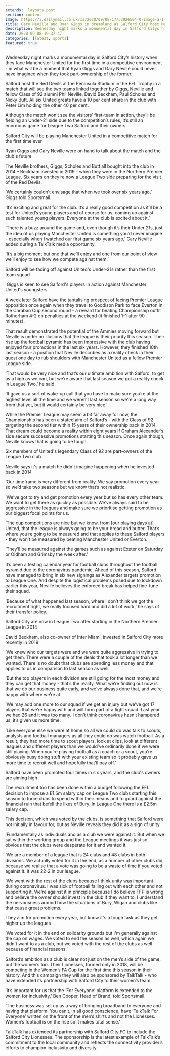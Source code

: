 ```yaml
---
extends: _layouts.post
section: content
image: https://i.dailymail.co.uk/1s/2020/09/08/17/32926504-0-image-a-14_1599583216066.jpg 
title: Gary Neville and Ryan Giggs in dreamland as Salford City host Manchester United 
description: Wednesday night marks a monumental day in Salford Citys history when they face Manchester United for the first time in a competitive environment, an event the Class of 92 couldnt envisage. 
date: 2020-09-08-19-37-47 
categories: [latest, sports] 
featured: true 
--- 
```

Wednesday night marks a monumental day in Salford City’s history when they face Manchester United for the first time in a competitive environment - in what will be a moment that Ryan Giggs and Gary Neville could never have imagined when they took part-ownership of the former.

Salford host the Red Devils at the Peninsula Stadium in the EFL Trophy in a match that will see the two teams linked together by Giggs, Neville and fellow Class of 92 alumni Phil Neville, David Beckham, Paul Scholes and Nicky Butt. All six United greats have a 10 per cent share in the club with Peter Lim holding the other 40 per cent.

Although the match won’t see the visitors’ first-team in action, they’ll be fielding an Under-21 side due to the competition’s rules, it’s still an enormous game for League Two Salford and their owners.

Salford City will be playing Manchester United in a competitive match for the first time ever

Ryan Giggs and Gary Neville were on hand to talk about the match and the club's future

The Neville brothers, Giggs, Scholes and Butt all bought into the club in 2014 – Beckham invested in 2019 - when they were in the Northern Premier League. Six years on they’re now a League Two side preparing for the visit of the Red Devils.

‘We certainly couldn’t envisage that when we took over six years ago,’ Giggs told Sportsmail.

‘It’s exciting and great for the club. It’s a really good competition as it’ll be a test for United’s young players and of course for us, coming up against such talented young players. Everyone at the club is excited about it.’

‘There is a buzz around the game and, even though it’s their Under 21s, just the idea of us playing Manchester United is something you’d never imagine - especially when I watched our first game six years ago,’ Gary Neville added during a TalkTalk media opportunity.

‘It’s a big moment but one that we’ll enjoy and one from our point of view we’ll enjoy to see how we compete against them.’

Salford will be facing off against United's Under-21s rather than the first team squad

 Giggs is keen to see Salford's players in action against Manchester United's youngsters

A week later Salford have the tantalising prospect of facing Premier League opposition once again when they travel to Goodison Park to face Everton in the Carabao Cup second round - a reward for beating Championship outfit Rotherham 4-2 on penalties at the weekend (it finished 1-1 after 90 minutes).

That result demonstrated the potential of the Ammies moving forward but Neville is under no illusions that the league is their priority this season. Their rise up the football pyramid has been impressive with the club having enjoyed four promotions in the last six years. However, they finished 10th last season - a position that Neville describes as a reality check in their quest one day to rub shoulders with Manchester United as a fellow Premier League side.

‘That would be very nice and that’s our ultimate ambition with Salford, to get as a high as we can, but we’re aware that last season we got a reality check in League Two,’ he said.

‘It gave us a sort of wake-up call that you have to make sure you’re at the highest level all the time and we weren’t last season so we’re a long way from that yet, but it would certainly be very nice.’

While the Premier League may seem a bit far away for now, the Championship has been a stated aim of Salford’s - with the Class of 92 targeting the second tier within 15 years of their ownership back in 2014. That dream could become a reality within eight years if Graham Alexander’s side secure successive promotions starting this season. Once again though, Neville knows that is going to be tough.

Six members of United's legendary Class of 92 are part-owners of the League Two club

Neville says it's a match he didn't imagine happening when he invested back in 2014

‘Our timeframe is very different from reality. We say promotion every year so we’d take two seasons but we know that’s not realistic.

‘We’ve got to try and get promotion every year but so has every other team. We want to get there as quickly as possible. We’ve always said to be aggressive in the leagues and make sure we prioritise getting promotion as our biggest focal points for us.

‘The cup competitions are nice but we know, from [our playing days at] United, that the league is always going to be your bread and butter. That’s where you’re going to be measured and that applies to these Salford players - they won’t be measured by beating Manchester United or Everton.

‘They’ll be measured against the games such as against Exeter on Saturday or Oldham and Grimsby the week after.’

It’s been a testing calendar year for football clubs throughout the football pyramid due to the coronavirus pandemic. Ahead of this season, Salford have managed to bring in six new signings as Alexander targets promotion to League One. And despite the logistical problems posed due to lockdown earlier this year, Neville believes the enforced break has helped fine-tune their squad.

‘Because of what happened last season, where I don’t think we got the recruitment right, we really focused hard and did a lot of work,’ he says of their transfer policy.

Salford City are now in League Two after starting in the Northern Premier League in 2014

David Beckham, also co-owner of Inter Miami, invested in Salford City more recently in 2019

‘We knew who our targets were and we were quite aggressive in trying to get them. There were a couple of the deals that took a lot longer than we wanted. There is no doubt that clubs are spending less money and that applies to us in comparison to last season as well.

‘But the top players in each division are still going for the most money and they can get that money - that’s the reality. What we’re finding out now is that we do our business quite early, and we’ve always done that, and we’re happy with where we’re at.

‘We may add one more to our squad if we get an injury but we’ve got 17 players that we’re happy with and will form part of a tight squad. Last year we had 26 and it was too many. I don’t think coronavirus hasn’t hampered us, it’s given us more time.

‘Like everyone else we were at home so all we could do was talk to scouts, analysts and football managers as all they could do was watch football. As a result, they had more time to scout players, look at clips, look at different leagues and different players than we would’ve ordinarily done if we were still playing. When you’re playing football as a coach or a scout, you’re obviously busy doing stuff with your existing team so it probably gave us more time to recruit well and hopefully that’ll pay off.’

Salford have been promoted four times in six years, and the club's owners are aiming high

The recruitment too has been done within a budget following the EFL decision to impose a £1.5m salary cap on League Two clubs starting this season to force clubs to spend within their means and to guard against the financial ruin that befell the likes of Bury. In League One there is a £2.5m salary cap.

This decision, which was voted by the clubs, is something that Salford were not initially in favour for, but as Neville reveals they did it as a sign of unity.

‘Fundamentally as individuals and as a club we were against it. But when we sat within the working group and the League meetings it was just so obvious that the clubs were desperate for it and wanted it.

‘We are a member of a league that is 24 clubs and 48 clubs in both divisions. We actually voted for it in the end, as a number of other clubs did, because we realise that a vote was going to be a waste of time if you voted against it. It was 22-2 in our league.

‘We went with the rest of the clubs because I think unity was important during coronavirus. I was sick of football falling out with each other and not supporting it. We're against it in principle because I do believe FFP is wrong and believe the owner should invest in the club if they want to. I understand the nervousness around how the situations of Bury, Wigan and clubs like that cause great problems.

They aim for promotion every year, but know it's a tough task as they get higher up the leagues

‘We voted for it in the end on solidarity grounds but I'm generally against the cap on wages. We voted to end the season as well, which again we didn't want to as a club, but we voted with the rest of the clubs as well because of financial reasons.’

Salford’s ambition as a club is clear not just on the men’s side of the game, but the women’s too. Their Lionesses, formed only in 2018, will be competing in the Women’s FA Cup for the first time this season in their history. And this campaign they will also be sponsored by TalkTalk - who have extended its partnership with Salford City to their women’s team.

‘It’s important for us that the ‘For Everyone’ platform is extended to the women for inclusivity,’ Ben Cooper, Head of Brand, told Sportsmail.

‘The business was set up as a way of bringing broadband to everyone and having that platform. You can’t, in all good conscience, have ‘TalkTalk For Everyone’ written on the front of the men’s shirts and not the Lionesses. Women’s football is on the rise so it makes total sense.’ 

TalkTalk has extended its partnership with Salford City FC to include the Salford City Lionesses. The sponsorship is the latest example of TalkTalk’s commitment to the local community and reflects the connectivity provider’s efforts to champion inclusivity and diversity. 

